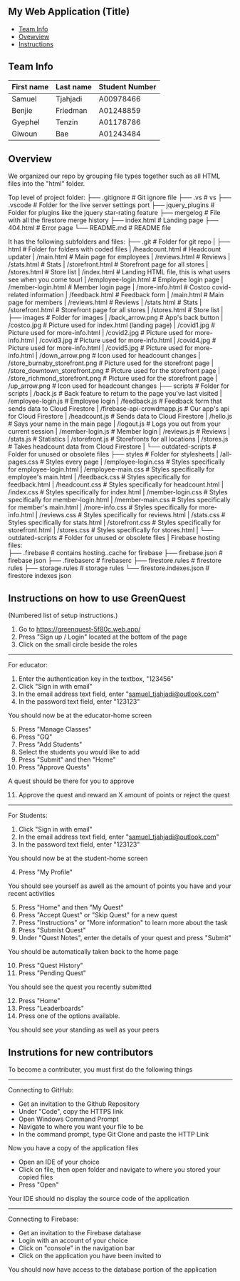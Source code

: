 ## My Web Application (Title)

* [Team Info](#team-info)
* [Ovewview](#overview)
* [Instructions](#instructions)

## Team Info
| First name    | Last name     | Student Number |
| ------------- | ------------- | -------------- |
| Samuel        | Tjahjadi      | A00978466      |
| Benjie        | Friedman      | A01248859      |
| Gyephel       | Tenzin        | A01178786      |
| Giwoun        | Bae           | A01243484      |

## Overview
We organized our repo by grouping file types together such as all HTML files into the "html" folder. 

 Top level of project folder: 
├── .gitignore                     # Git ignore file
├── .vs                            # vs
├── .vscode                        # Folder for the live server settings port
├── jquery_plugins                 # Folder for plugins like the jquery star-rating feature
├── mergelog                       # File with all the firestore merge history
├── index.html                     # Landing page
├── 404.html                       # Error page
└── README.md                      # README file

It has the following subfolders and files:
├── .git                           # Folder for git repo
|
├── html                            # Folder for folders with coded files
|   /headcount.html            # Headcount updater
|   /main.html                 # Main page for employees
|   /reviews.html              # Reviews
|   /stats.html                # Stats
|   /storefront.html           # Storefront page for all stores
|   /stores.html               # Store list
|   /index.html                # Landing HTML file, this is what users see when you come tourl
|   /employee-login.html       # Employee login page
|   /member-login.html         # Member login page
|   /more-info.html            # Costco covid-related information
|   /feedback.html             # Feedback form
|   /main.html                 # Main page for members
|   /reviews.html              # Reviews
|   /stats.html                # Stats
|   /storefront.html           # Storefront page for all stores
|   /stores.html               # Store list
|   
├── images                         # Folder for images
|   /back_arrow.png                # App's back button
|   /costco.jpg                    # Picture used for index.html (landing page)
|   /covid1.jpg                    # Picture used for more-info.html
|   /covid2.jpg                    # Picture used for more-info.html
|   /covid3.jpg                    # Picture used for more-info.html
|   /covid4.jpg                    # Picture used for more-info.html
|   /covid5.jpg                    # Picture used for more-info.html
|   /down_arrow.png                # Icon used for headcount changes
|   /store_burnaby_storefront.png  # Picture used for the storefront page
|   /store_downtown_storefront.png # Picture used for the storefront page
|   /store_richmond_storefront.png # Picture used for the storefront page
|   /up_arrow.png                  # Icon used for headcount changes
├── scripts                        # Folder for scripts
|   /back.js                       # Back feature to return to the page you've last visited
|   /employee-login.js             # Employee login
|   /feedback.js                   # Feedback form that sends data to Cloud Firestore
|   /firebase-api-crowdmapp.js     # Our app's api for Cloud Firestore
|   /headcount.js                  # Sends data to Cloud Firestore
|   /hello.js                      # Says your name in the main page
|   /logout.js                     # Logs you out from your current session
|   /member-login.js               # Member login
|   /reviews.js                    # Reviews
|   /stats.js                      # Statistics
|   /storefront.js                 # Storefronts for all locations
|   /stores.js                     # Takes headcount data from Cloud Firestore
|   └── outdated-scripts           # Folder for unused or obsolete files
├── styles                         # Folder for stylesheets
|   /all-pages.css                 # Styles every page
|   /employee-login.css            # Styles specifically for employee-login.html
|   /employee-main.css             # Styles specifically for employee's main.html
|   /feedback.css                  # Styles specifically for feedback.html
|   /headcount.css                 # Styles specifically for headcount.html
|   /index.css                     # Styles specifically for index.html
|   /member-login.css              # Styles specifically for member-login.html
|   /member-main.css               # Styles specifically for member's main.html
|   /more-info.css                 # Styles specifically for more-info.html
|   /reviews.css                   # Styles specifically for reviews.html
|   /stats.css                     # Styles specifically for stats.html
|   /storefront.css                # Styles specifically for storefront.html
|   /stores.css                    # Styles specifically for stores.html
|   └── outdated-scripts           # Folder for unused or obsolete files
|
Firebase hosting files:               
├── .firebase                      # contains hosting..cache for firebase
├── firebase.json                  # firebase json
├── .firebaserc                    # firebaserc
├── firestore.rules                # firestore rules
├── storage.rules                  # storage rules
└── firestore.indexes.json         # firestore indexes json

## Instructions on how to use GreenQuest

(Numbered list of setup instructions.)

1. Go to https://greenquest-5f80c.web.app/
2. Press "Sign up / Login" located at the bottom of the page
3. Click on the small circle beside the roles 

--------------------------------------------------------------------

For educator:
1. Enter the authentication key in the textbox, "123456"
2. Click "Sign in with email"
3. In the email address text field, enter "samuel_tjahjadi@outlook.com"
4. In the password text field, enter "123123"

You should now be at the educator-home screen

5. Press "Manage Classes"
6. Press "GQ"
7. Press "Add Students"
8. Select the students you would like to add
9. Press "Submit" and then "Home"
10. Press "Approve Quests" 

A quest should be there for you to approve

11. Approve the quest and reward an X amount of points or reject the quest

--------------------------------------------------------------------

For Students:
1. Click "Sign in with email"
2. In the email address text field, enter "samuel_tjahjadi@outlook.com"
3. In the password text field, enter "123123"

You should now be at the student-home screen

4. Press "My Profile"

You should see yourself as awell as the amount of points you have and your recent activities

5. Press "Home" and then "My Quest"
6. Press "Accept Quest" or "Skip Quest" for a new quest
7. Press "Instructions" or "More information" to learn more about the task
8. Press "Submist Quest"
9. Under "Quest Notes", enter the details of your quest and press "Submit"

You should be automatically taken back to the home page

10. Press "Quest History" 
11. Press "Pending Quest"

You should see the quest you recently submitted

12. Press "Home" 
13. Press "Leaderboards" 
14. Press one of the options available.

You should see your standing as well as your peers

## Instrutions for new contributors

To become a contributer, you must first do the following things

--------------------------------------------------------------------

Connecting to GitHub:
- Get an invitation to the Github Repository
- Under "Code", copy the HTTPS link
- Open Windows Command Prompt
- Navigate to where you want your file to be
- In the command prompt, type Git Clone and paste the HTTP Link

Now you have a copy of the application files

- Open an IDE of your choice
- Click on file, then open folder and navigate to where you stored your
  copied files
- Press "Open"

Your IDE should no display the source code of the application

--------------------------------------------------------------------

Connecting to Firebase:
- Get an invitation to the Firebase database
- Login with an account of your choice
- Click on "console" in the navigation bar
- Click on the application you have been invited to

You should now have access to the database portion of the application

















